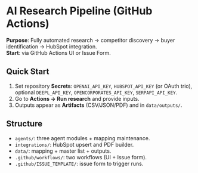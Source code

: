 # AI Research Pipeline (GitHub Actions)

**Purpose**: Fully automated research → competitor discovery → buyer identification → HubSpot integration.  
**Start**: via GitHub Actions UI or Issue Form.

## Quick Start
1. Set repository **Secrets**: `OPENAI_API_KEY`, `HUBSPOT_API_KEY` (or OAuth trio), optional `DEEPL_API_KEY`, `OPENCORPORATES_API_KEY`, `SERPAPI_API_KEY`.
2. Go to **Actions → Run research** and provide inputs.
3. Outputs appear as **Artifacts** (CSV/JSON/PDF) and in `data/outputs/`.

## Structure
- `agents/`: three agent modules + mapping maintenance.
- `integrations/`: HubSpot upsert and PDF builder.
- `data/`: mapping + master list + outputs.
- `.github/workflows/`: two workflows (UI + Issue form).
- `.github/ISSUE_TEMPLATE/`: issue form to trigger runs.
